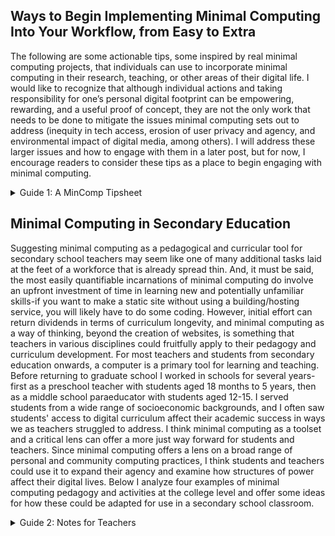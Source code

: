 ## Ways to Begin Implementing Minimal Computing Into Your Workflow, from Easy to Extra

The following are some actionable tips, some inspired by real minimal computing projects, that individuals can use to incorporate minimal computing in their research, teaching, or other areas of their digital life. I would like to recognize that although individual actions and taking responsibility for one’s personal digital footprint can be empowering, rewarding, and a useful proof of concept, they are not the only work that needs to be done to mitigate the issues minimal computing sets out to address (inequity in tech access, erosion of user privacy and agency, and environmental impact of digital media, among others). 
I will address these larger issues and how to engage with them in a later post, but for now, I encourage readers to consider these tips as a place to begin engaging with minimal computing.

<details> 
  
  <summary>Guide 1: A MinComp Tipsheet</summary>
<ol>
  <li>Make an audit of your digital life, and consider your findings in light of Gil’s minimal computing question: “What do we need?” Get a clear of what you’re storing digitally and where. Which platforms or services do you use most, and which have you not used in a while? You may find that there are areas where you can contract your digital footprint, areas where you could make a swap of one solution for a lighter-weight one, or areas where you need a larger or more robust digital solution (which is fine! I think minimal computing must begin with an honest accounting of your needs, large or small).</li>
  <li>Be conscious about what you choose to store digitally-consider retaining physical records where possible, or store your digital records on a physical hard drive.</li>
  <li>Try switching to a plaintext editor for your writing, rather than a rich text document editor.</li>
  <li>Consider alternative platforms like Cohost or Mastodon for your social media/networking needs–these platforms don’t use algorithmically curated feeds or endless scrolling, and they have more restrictive policies around the collection and use of user data.</li>
  <li>When devising curriculum, make sure not only that your digital content is accessible, but test that it is equally functional across different types of devices, from PCs to netbooks to smartphones. It is important to keep in  mind that your students may have varied access to tech, and that what works well on a PC or laptop may not on other devices, which has the potential to restrict students’ ability to fully engage with your curriculum.</li>
  <li>If you have or manage a dynamic website where you host content, consider converting to a static site. This saves on bandwidth, making your site require less server space and making it more accessible for users on low bandwidth.</li>
  <li>Make a fully downloadable version of your website that can be shared via sneakernet, allowing users with no internet to access your website!</li>
  <li>If you’re feeling handy, consider repairing your own digital devices. This takes time, but opens the door to reclaiming ownership of your digital life through increased understanding of hardware and reduced reliance on opaque repair/replacement services.</li>
  <li>If you’re in the market for a computer build project, look into Raspberry Pis, which have been used to good effect in pedagogical contexts.</li>
  <li>For a major project, try building your own server! This could be a great class project and if properly maintained could host digital materials for teaching or research, digital editions, or anything else you want to make available online.</li>
  </ol>


  </details>
  
## Minimal Computing in Secondary Education
Suggesting minimal computing as a pedagogical and curricular tool for secondary school teachers may seem like one of many additional tasks laid at the feet of a workforce that is already spread thin. And, it must be said, the most easily quantifiable incarnations of minimal computing do involve an upfront investment of time in learning new and potentially unfamiliar skills-if you want to make a static site without using a building/hosting service, you will likely have to do some coding. However, initial effort can return dividends in terms of curriculum longevity, and minimal computing as a way of thinking, beyond the creation of websites, is something that teachers in various disciplines could fruitfully apply to their pedagogy and curriculum development. For most teachers and students from secondary education onwards, a computer is a primary tool for learning and teaching. Before returning to graduate school I worked in schools for several years-first as a preschool teacher with students aged 18 months to 5 years, then as a middle school paraeducator with students aged 12-15. I served students from a wide range of socioeconomic backgrounds, and I often saw students' access to digital curriculum affect their academic success in ways we as teachers struggled to address. I think minimal computing as a toolset and a critical lens can offer a more just way forward for students and teachers. Since minimal computing offers a lens on a broad range of personal and community computing practices, I think students and teachers could use it to expand their agency and examine how structures of power affect their digital lives. Below I analyze four examples of minimal computing pedagogy and activities at the college level and offer some ideas for how these could be adapted for use in a secondary school classroom.


<details>
  
  <summary>Guide 2: Notes for Teachers</summary>
  <ol>
  <li></li>
  <li></li>
  </ol>
  
  </details>
  
